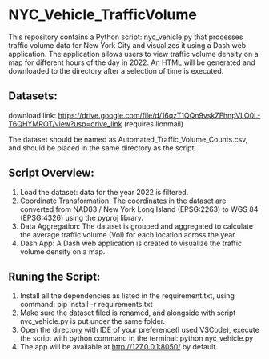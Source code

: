 # NYC_Vehicle_TrafficVolume

This repository contains a Python script: nyc_vehicle.py that processes traffic volume data for New York City and visualizes it using a Dash web application. 
The application allows users to view traffic volume density on a map for different hours of the day in 2022. 
An HTML will be generated and downloaded to the directory after a selection of time is executed.

## Datasets:
download link: https://drive.google.com/file/d/16qzT1QQn9vskZFhnpVLO0L-T6QHYMROT/view?usp=drive_link
(requires lionmail)

The dataset should be named as Automated_Traffic_Volume_Counts.csv, and should be placed in the same directory as the script.

## Script Overview:

1. Load the dataset: data for the year 2022 is filtered.
2. Coordinate Transformation: The coordinates in the dataset are converted from NAD83 / New York Long Island (EPSG:2263) to WGS 84 (EPSG:4326) using the pyproj library.
3. Data Aggregation: The dataset is grouped and aggregated to calculate the average traffic volume (Vol) for each location across the year.
4. Dash App: A Dash web application is created to visualize the traffic volume density on a map.

## Runing the Script:

1. Install all the dependencies as listed in the requirement.txt, using command: pip install -r requirements.txt
2. Make sure the dataset filed is renamed, and alongside with script nyc_vehicle.py is put under the same folder.
3. Open the directory with IDE of your preference(I used VSCode), execute the script with python command in the terminal: python nyc_vehicle.py
4. The app will be available at http://127.0.0.1:8050/ by default.




